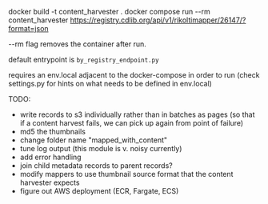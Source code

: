docker build -t content_harvester .
docker compose run --rm content_harvester https://registry.cdlib.org/api/v1/rikoltimapper/26147/?format=json

--rm flag removes the container after run.

default entrypoint is `by_registry_endpoint.py` 

requires an env.local adjacent to the docker-compose in order to run (check settings.py for hints on what needs to be defined in env.local)

TODO:
- write records to s3 individually rather than in batches as pages (so that if a content harvest fails, we can pick up again from point of failure)
- md5 the thumbnails
- change folder name "mapped_with_content"
- tune log output (this module is v. noisy currently)
- add error handling
- join child metadata records to parent records?
- modify mappers to use thumbnail source format that the content harvester expects
- figure out AWS deployment (ECR, Fargate, ECS)